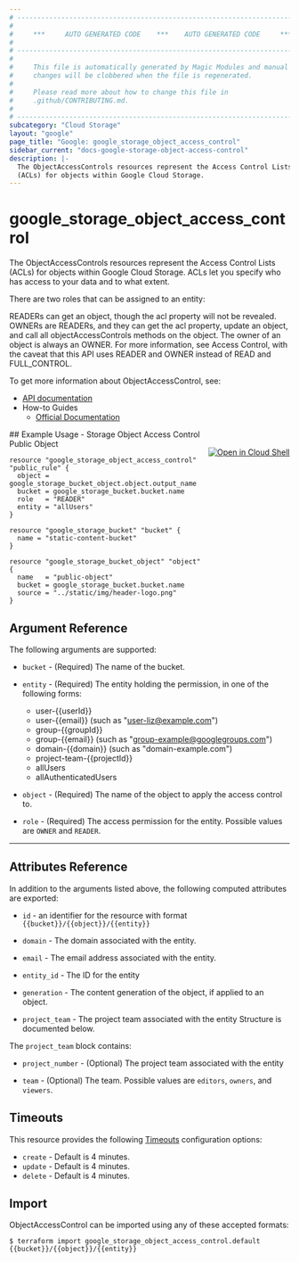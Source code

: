 ```yaml
---
# ----------------------------------------------------------------------------
#
#     ***     AUTO GENERATED CODE    ***    AUTO GENERATED CODE     ***
#
# ----------------------------------------------------------------------------
#
#     This file is automatically generated by Magic Modules and manual
#     changes will be clobbered when the file is regenerated.
#
#     Please read more about how to change this file in
#     .github/CONTRIBUTING.md.
#
# ----------------------------------------------------------------------------
subcategory: "Cloud Storage"
layout: "google"
page_title: "Google: google_storage_object_access_control"
sidebar_current: "docs-google-storage-object-access-control"
description: |-
  The ObjectAccessControls resources represent the Access Control Lists
  (ACLs) for objects within Google Cloud Storage.
---
```


# google\_storage\_object\_access\_control

The ObjectAccessControls resources represent the Access Control Lists
(ACLs) for objects within Google Cloud Storage. ACLs let you specify
who has access to your data and to what extent.

There are two roles that can be assigned to an entity:

READERs can get an object, though the acl property will not be revealed.
OWNERs are READERs, and they can get the acl property, update an object,
and call all objectAccessControls methods on the object. The owner of an
object is always an OWNER.
For more information, see Access Control, with the caveat that this API
uses READER and OWNER instead of READ and FULL_CONTROL.


To get more information about ObjectAccessControl, see:

* [API documentation](https://cloud.google.com/storage/docs/json_api/v1/objectAccessControls)
* How-to Guides
    * [Official Documentation](https://cloud.google.com/storage/docs/access-control/create-manage-lists)

<div class = "oics-button" style="float: right; margin: 0 0 -15px">
  <a href="https://console.cloud.google.com/cloudshell/open?cloudshell_git_repo=https%3A%2F%2Fgithub.com%2Fterraform-google-modules%2Fdocs-examples.git&cloudshell_working_dir=storage_object_access_control_public_object&cloudshell_image=gcr.io%2Fgraphite-cloud-shell-images%2Fterraform%3Alatest&open_in_editor=main.tf&cloudshell_print=.%2Fmotd&cloudshell_tutorial=.%2Ftutorial.md" target="_blank">
    <img alt="Open in Cloud Shell" src="//gstatic.com/cloudssh/images/open-btn.svg" style="max-height: 44px; margin: 32px auto; max-width: 100%;">
  </a>
</div>
## Example Usage - Storage Object Access Control Public Object


```hcl
resource "google_storage_object_access_control" "public_rule" {
  object = google_storage_bucket_object.object.output_name
  bucket = google_storage_bucket.bucket.name
  role   = "READER"
  entity = "allUsers"
}

resource "google_storage_bucket" "bucket" {
  name = "static-content-bucket"
}

resource "google_storage_bucket_object" "object" {
  name   = "public-object"
  bucket = google_storage_bucket.bucket.name
  source = "../static/img/header-logo.png"
}
```

## Argument Reference

The following arguments are supported:


* `bucket` -
  (Required)
  The name of the bucket.

* `entity` -
  (Required)
  The entity holding the permission, in one of the following forms:
    * user-{{userId}}
    * user-{{email}} (such as "user-liz@example.com")
    * group-{{groupId}}
    * group-{{email}} (such as "group-example@googlegroups.com")
    * domain-{{domain}} (such as "domain-example.com")
    * project-team-{{projectId}}
    * allUsers
    * allAuthenticatedUsers

* `object` -
  (Required)
  The name of the object to apply the access control to.

* `role` -
  (Required)
  The access permission for the entity.
  Possible values are `OWNER` and `READER`.


- - -



## Attributes Reference

In addition to the arguments listed above, the following computed attributes are exported:

* `id` - an identifier for the resource with format `{{bucket}}/{{object}}/{{entity}}`

* `domain` -
  The domain associated with the entity.

* `email` -
  The email address associated with the entity.

* `entity_id` -
  The ID for the entity

* `generation` -
  The content generation of the object, if applied to an object.

* `project_team` -
  The project team associated with the entity
  Structure is documented below.


The `project_team` block contains:

* `project_number` -
  (Optional)
  The project team associated with the entity

* `team` -
  (Optional)
  The team.
  Possible values are `editors`, `owners`, and `viewers`.

## Timeouts

This resource provides the following
[Timeouts](/docs/configuration/resources.html#timeouts) configuration options:

- `create` - Default is 4 minutes.
- `update` - Default is 4 minutes.
- `delete` - Default is 4 minutes.

## Import


ObjectAccessControl can be imported using any of these accepted formats:

```
$ terraform import google_storage_object_access_control.default {{bucket}}/{{object}}/{{entity}}
```
